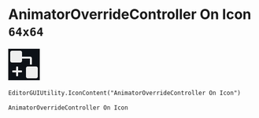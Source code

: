 # AnimatorOverrideController On Icon `64x64`
<img src="/img/AnimatorOverrideController%20On%20Icon.png" width=64 height=64>

``` CSharp
EditorGUIUtility.IconContent("AnimatorOverrideController On Icon")
```
```
AnimatorOverrideController On Icon
```
